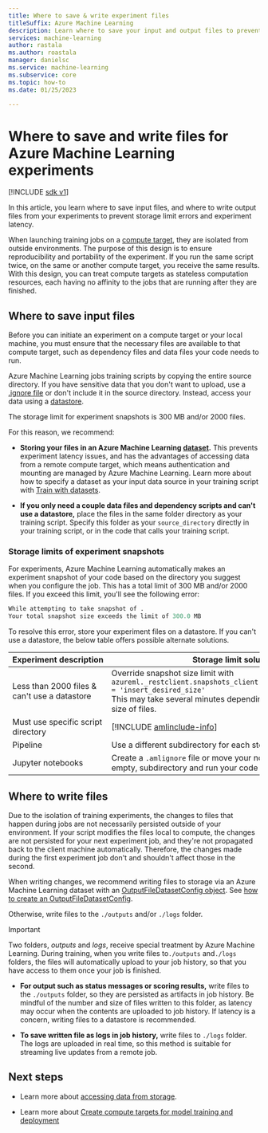 ```yaml
---
title: Where to save & write experiment files
titleSuffix: Azure Machine Learning
description: Learn where to save your input and output files to prevent storage limitation errors and experiment latency.
services: machine-learning
author: rastala
ms.author: roastala
manager: danielsc
ms.service: machine-learning
ms.subservice: core
ms.topic: how-to
ms.date: 01/25/2023

---
```

# Where to save and write files for Azure Machine Learning experiments
[!INCLUDE [sdk v1](../../../includes/machine-learning-sdk-v1.md)]

In this article, you learn where to save input files, and where to write output files from your experiments to prevent storage limit errors and experiment latency.

When launching training jobs on a [compute target](../concept-compute-target.md), they are isolated from outside environments. The purpose of this design is to ensure reproducibility and portability of the experiment. If you run the same script twice, on the same or another compute target, you receive the same results. With this design, you can treat compute targets as stateless computation resources, each having no affinity to the jobs that are running after they are finished.

## Where to save input files

Before you can initiate an experiment on a compute target or your local machine, you must ensure that the necessary files are available to that compute target, such as dependency files and data files your code needs to run.

Azure Machine Learning jobs training scripts by copying the entire source directory. If you have sensitive data that you don't want to upload, use a [.ignore file](how-to-save-write-experiment-files.md#storage-limits-of-experiment-snapshots) or don't include it in the source directory. Instead, access your data using a [datastore](/python/api/azureml-core/azureml.data).

The storage limit for experiment snapshots is 300 MB and/or 2000 files.

For this reason, we recommend:

* **Storing your files in an Azure Machine Learning [dataset](/python/api/azureml-core/azureml.data).** This prevents experiment latency issues, and has the advantages of accessing data from a remote compute target, which means authentication and mounting are managed by Azure Machine Learning. Learn more about how to specify a dataset as your input data source in your training script with [Train with datasets](how-to-train-with-datasets.md).

* **If you only need a couple data files and dependency scripts and can't use a datastore,** place the files in the same folder directory as your training script. Specify this folder as your `source_directory` directly in your training script, or in the code that calls your training script.

<a name="limits"></a>

### Storage limits of experiment snapshots

For experiments, Azure Machine Learning automatically makes an experiment snapshot of your code based on the directory you suggest when you configure the job. This has a total limit of 300 MB and/or 2000 files. If you exceed this limit, you'll see the following error:

```Python
While attempting to take snapshot of .
Your total snapshot size exceeds the limit of 300.0 MB
```

To resolve this error, store your experiment files on a datastore. If you can't use a datastore, the below table offers possible alternate solutions.

Experiment&nbsp;description|Storage limit solution
---|---
Less than 2000 files & can't use a datastore| Override snapshot size limit with <br> `azureml._restclient.snapshots_client.SNAPSHOT_MAX_SIZE_BYTES = 'insert_desired_size'`<br> This may take several minutes depending on the number and size of files.
Must use specific script directory| [!INCLUDE [amlinclude-info](../../../includes/machine-learning-amlignore-gitignore.md)]
Pipeline|Use a different subdirectory for each step
Jupyter notebooks| Create a `.amlignore` file or move your notebook into a new, empty, subdirectory and run your code again.

## Where to write files

Due to the isolation of training experiments, the changes to files that happen during jobs are not necessarily persisted outside of your environment. If your script modifies the files local to compute, the changes are not persisted for your next experiment job, and they're not propagated back to the client machine automatically. Therefore, the changes made during the first experiment job don't and shouldn't affect those in the second.

When writing changes, we recommend writing files to storage via an Azure Machine Learning dataset with an [OutputFileDatasetConfig object](/python/api/azureml-core/azureml.data.output_dataset_config.outputfiledatasetconfig). See [how to create an OutputFileDatasetConfig](how-to-train-with-datasets.md#where-to-write-training-output).

Otherwise, write files to the `./outputs` and/or `./logs` folder.

>[!Important]
> Two folders, *outputs* and *logs*, receive special treatment by Azure Machine Learning. During training, when you write files to`./outputs` and`./logs` folders, the files will automatically upload to your job history, so that you have access to them once your job is finished.

* **For output such as status messages or scoring results,** write files to the `./outputs` folder, so they are persisted as artifacts in job history. Be mindful of the number and size of files written to this folder, as latency may occur when the contents are uploaded to job history. If latency is a concern, writing files to a datastore is recommended.

* **To save written file as logs in job history,** write files to `./logs` folder. The logs are uploaded in real time, so this method is suitable for streaming live updates from a remote job.

## Next steps

* Learn more about [accessing data from storage](how-to-access-data.md).

* Learn more about [Create compute targets for model training and deployment](../how-to-create-attach-compute-studio.md)